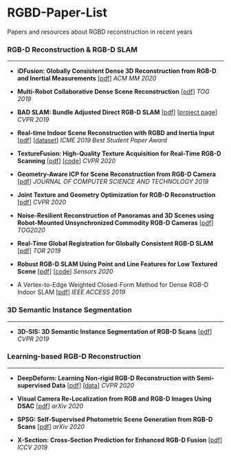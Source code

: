 # RGBD-Paper-List
Papers and resources about RGBD reconstruction in recent years



### RGB-D Reconstruction &  RGB-D SLAM

---

* **iDFusion: Globally Consistent Dense 3D Reconstruction from RGB-D and Inertial Measurements** \[[pdf](https://dl.acm.org/doi/abs/10.1145/3343031.3351085)\] *ACM MM 2020*

* **Multi-Robot Collaborative Dense Scene Reconstruction** \[[pdf](https://dl.acm.org/doi/pdf/10.1145/3306346.3322942)] *TOG 2019*

* **BAD SLAM: Bundle Adjusted Direct RGB-D SLAM** \[[pdf](https://openaccess.thecvf.com/content_CVPR_2019/papers/Schops_BAD_SLAM_Bundle_Adjusted_Direct_RGB-D_SLAM_CVPR_2019_paper.pdf)]  \[[project page](www.eth3d.net)] *CVPR 2019*

* **Real-time Indoor Scene Reconstruction with RGBD and Inertia Input**  [[pdf](https://arxiv.org/pdf/1812.03015)] \[[dataset](https://github.com/zhuzunjie17/FastFusion)]   *ICME 2019 Best Student Paper Award*

* **TextureFusion: High-Quality Texture Acquisition for Real-Time RGB-D Scanning** \[[pdf](https://openaccess.thecvf.com/content_CVPR_2020/papers/Lee_TextureFusion_High-Quality_Texture_Acquisition_for_Real-Time_RGB-D_Scanning_CVPR_2020_paper.pdf)] [[code]((https://github.com/KAIST-VCLAB/texturefusion.git))]  *CVPR 2020*

* **Geometry-Aware ICP for Scene Reconstruction from RGB-D Camera** [[pdf](http://www.sci-hub.ren/10.1007/s11390-019-1928-6)] *JOURNAL OF COMPUTER SCIENCE AND TECHNOLOGY 2019*

* **Joint Texture and Geometry Optimization for RGB-D Reconstruction** [[pdf](https://openaccess.thecvf.com/content_CVPR_2020/papers/Fu_Joint_Texture_and_Geometry_Optimization_for_RGB-D_Reconstruction_CVPR_2020_paper.pdf)] *CVPR 2020*

* **Noise-Resilient Reconstruction of Panoramas and 3D Scenes using Robot-Mounted Unsynchronized Commodity RGB-D Cameras** [[pdf](http://orca.cf.ac.uk/130657/1/DepthPano-TOG2020.pdf)] *TOG2020*

* **Real-Time Global Registration for Globally Consistent RGB-D SLAM** [[pdf](https://ieeexplore.ieee.org/stamp/stamp.jsp?tp=&arnumber=8606275)] *TOR 2019*

* **Robust RGB-D SLAM Using Point and Line Features for Low Textured Scene** [[pdf](https://www.mdpi.com/1424-8220/20/17/4984/pdf)]  \[[code](https://michaelgrupp.github.io/evo/)] *Sensors 2020*
* A Vertex-to-Edge Weighted Closed-Form Method for Dense RGB-D Indoor SLAM [[pdf](https://ieeexplore.ieee.org/stamp/stamp.jsp?arnumber=8649628)] *IEEE ACCESS 2019*

  

### 3D Semantic Instance Segmentation

---

* **3D-SIS: 3D Semantic Instance Segmentation of RGB-D Scans** \[[pdf](https://openaccess.thecvf.com/content_CVPR_2019/papers/Hou_3D-SIS_3D_Semantic_Instance_Segmentation_of_RGB-D_Scans_CVPR_2019_paper.pdf)\] *CVPR 2019*



### Learning-based RGB-D Reconstruction
---
* **DeepDeform: Learning Non-rigid RGB-D Reconstruction with Semi-supervised Data** [[pdf](https://arxiv.org/pdf/1912.04302.pdf)] [[data](https://github.com/AljazBozic/DeepDeform)] *CVPR 2020* 

* **Visual Camera Re-Localization from RGB and RGB-D Images Using DSAC** [[pdf](https://arxiv.org/pdf/2002.12324.pdf)] *arXiv 2020*

* **SPSG: Self-Supervised Photometric Scene Generation from RGB-D Scans**
[[pdf](https://arxiv.org/pdf/2006.14660.pdf)] *arXiv 2020*

* **X-Section: Cross-Section Prediction for Enhanced RGB-D Fusion** [[pdf](https://openaccess.thecvf.com/content_ICCV_2019/papers/Nicastro_X-Section_Cross-Section_Prediction_for_Enhanced_RGB-D_Fusion_ICCV_2019_paper.pdf)] *ICCV 2019*
















